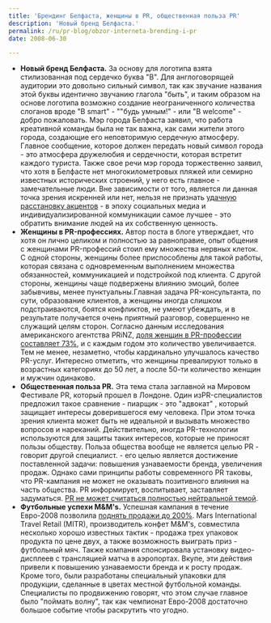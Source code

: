 ```yaml
---
title: 'Брендинг Белфаста, женщины в PR, общественная польза PR'
description: 'Новый бренд Белфаста.'
permalink: /ru/pr-blog/obzor-interneta-brending-i-pr
date: 2008-06-30

---
```

<ul>
<li><strong>Новый бренд Белфаста.</strong>
За основу для логотипа взята стилизованная под сердечко буква "B". Для англоговорящей аудитории это довольно сильный символ, так как звучание названия этой буквы идентично звучанию глагола "быть", и таким образом на основе логотипа возможно создание неограниченного количества слоганов вроде "B smart" - ""будь умным!" - или "B welcome" - добро пожаловать. Мэр города Белфаста заявил, что работа креативной команды была не так важна, как сами жители этого города, создающие его неповторимую сердечную атмосферу. Главное сообщение, которое должен передать новый символ города - это атмосфера дружелюбия и сердечности, которая встретит каждого туриста. Также  свое речи мэр города торжественно заявил, что хотя в Белфасте нет многокилометровых пляжей или семирно известных исторических строений, у него есть главное - замечательные люди. Вне зависимости от того, является ли данная точка зрения искренней или нет, нельзя не признать <a href="https://www.belfasttelegraph.co.uk/news/local-national/article3847365.ece">удачную расстановку акцентов</a> - в эпоху социальных медиа и индивидуализированной коммуникации самое лучшее - это обратить внимание людей на их собственную ценность.</li>
<li><strong>Женщины в PR-профессиях.</strong>
Автор поста в блоге утверждает, что хотя он лично целиком и полностью за равноправие, опыт общения с женщинами PR-профессий стоил ему множества нервных клеток. С одной стороны, женщины более приспособлены для такой работы, которая связана с одновременным выполнением множества обязанностей, коммуникацией и подстройкой под клиента. С другой стороны, женщины чаще подвержены влиянию эмоций, более забывчивы, менее пунктуальны.Главная задача PR-консультанта, по сути, образование клиентов, а женщины иногда слишком подстраиваются, боятся конфликтов, не умеют убеждать, и в результате получается очень приятный разговор, совершенно не служащий целям сторон. Согласно данным исследования американского  агентства PRiNZ, <a href="https://intermediarypr.blogspot.com/2008/06/are-pr-ladies-in-our-life-being-taken.html">доля женщин в PR-профессии составляет 73%</a>, и с каждым годом это количество увеличивается. Тем не менее, незаметно, чтобы кардинально улучшалось качество PR-услуг. Интересно отметить, что женщины превалируют только в возрастных категориях до 50 лет, а после 50-ти количество женщин и мужчин одинаково.</li>
<li><strong>Общественная польза PR.</strong>
Эта тема стала заглавной на Мировом Фестивале PR, который прошел в Лондоне. Один изPR-специалистов предложил такое сравнение - пиарщик - это "адвокат" , который защищает интересы доверившегося ему человека. При этом точка зрения клиента может быть не идеальной и вызывать множество вопросов и нареканий. Действительно, иногда PR-технологии используются для защиты таких интересов, которые не приносят пользы обществу. Польза общества вообще не является целью PR - говорит другой специалист. - его целью является достижение поставленной задачи: повышения узнаваемости бренда, увеличения продаж. Однако сами принципы работы современного PR таковы,  что PR-кампания не может не оказывать позитивного влияния на часть общества. PR информирует, воспитывает, заставляет задуматься. <a href="https://greenbanana.wordpress.com/2008/06/29/can-you-measure-prs-contribution-to-society">PR не может считаться полностью нейтральной темой</a>. </li>
<li><strong>Футбольные успехи M&M's.</strong>
Успешная кампания в течение Евро-2008 позволила <a href="https://www.dfnionline.com/article/Mars-hails-MMs-Euro-promotion-1856881.html">поднять продажи до 200%</a>. Mars International Travel Retail (MITR), производитель конфет M&M's, совместила несколько хорошо известных тактик - продажа трех упаковок продукта по цене двух, а также возможность выиграть приз - футбольный мяч. Также компания спонсировала установку видео-дисплеев с трансляцией матча в аэропортах. Вкупе, эти действия привели к повышению узнаваемости бренда и к росту продаж. Кроме того, были разработаны специальный упаковки для продукции, сделанные в цветах местной футбольной команды. Специалисты по продвижению говорят, что  этом случае главное было "поймать волну", так как чемпионат Евро-2008 достаточно большое событие чтобы раскрутить что угодно.</li></ul>
